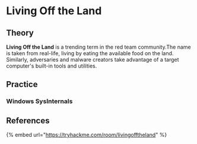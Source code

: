 # Living Off the Land

## Theory

**Living Off the Land** is a trending term in the red team community.The name is taken from real-life, living by eating the available food on the land. Similarly, adversaries and malware creators take advantage of a target computer's built-in tools and utilities.

## Practice
### Windows SysInternals

## References

{% embed url="https://tryhackme.com/room/livingofftheland" %}